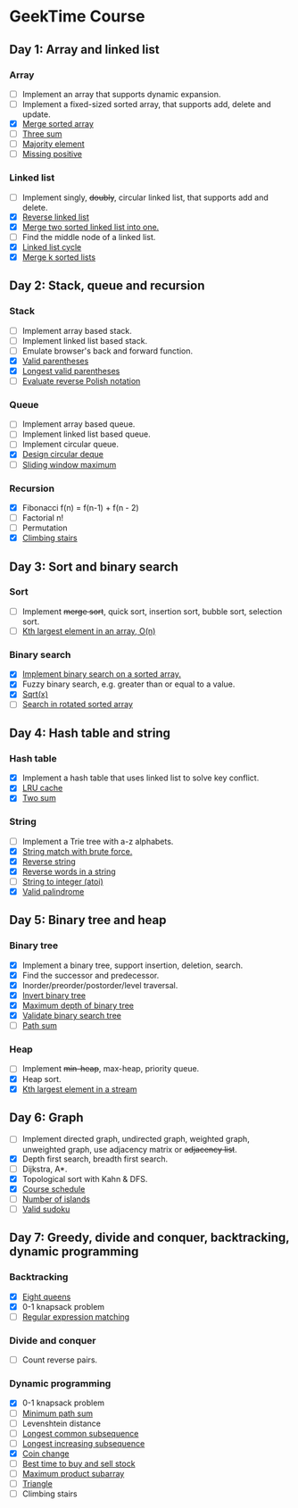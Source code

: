 # GeekTime Course

## Day 1: Array and linked list

### Array

- [ ] Implement an array that supports dynamic expansion.
- [ ] Implement a fixed-sized sorted array, that supports add, delete and update.
- [x] [Merge sorted array](https://leetcode.com/problems/merge-sorted-array/)
- [ ] [Three sum](https://leetcode.com/problems/3sum/)
- [ ] [Majority element](https://leetcode.com/problems/majority-element/)
- [ ] [Missing positive](https://leetcode.com/problems/first-missing-positive/)

### Linked list

- [ ] Implement singly, ~~doubly~~, circular linked list, that supports add and delete.
- [x] [Reverse linked list](https://leetcode.com/problems/reverse-linked-list/)
- [x] [Merge two sorted linked list into one.](https://leetcode.com/problems/merge-two-sorted-lists/)
- [ ] Find the middle node of a linked list.
- [x] [Linked list cycle](https://leetcode.com/problems/linked-list-cycle/)
- [x] [Merge k sorted lists](https://leetcode.com/problems/merge-k-sorted-lists/)

## Day 2: Stack, queue and recursion

### Stack

- [ ] Implement array based stack.
- [ ] Implement linked list based stack.
- [ ] Emulate browser's back and forward function.
- [x] [Valid parentheses](https://leetcode.com/problems/valid-parentheses/)
- [x] [Longest valid parentheses](https://leetcode.com/problems/longest-valid-parentheses/)
- [ ] [Evaluate reverse Polish notation](https://leetcode.com/problems/evaluate-reserve-polish-notation/)

### Queue

- [ ] Implement array based queue.
- [ ] Implement linked list based queue.
- [ ] Implement circular queue.
- [x] [Design circular deque](https://leetcode.com/problems/design-circular-deque/)
- [ ] [Sliding window maximum](https://leetcode.com/problems/sliding-window-maximum/)

### Recursion

- [x] Fibonacci f(n) = f(n-1) + f(n - 2)
- [ ] Factorial n!
- [ ] Permutation
- [x] [Climbing stairs](https://leetcode.com/problems/climbing-stairs/)

## Day 3: Sort and binary search

### Sort

- [ ] Implement ~~merge sort~~, quick sort, insertion sort, bubble sort, selection sort.
- [ ] [Kth largest element in an array, O(n)](https://leetcode.com/problems/kth-largest-element-in-an-array/)

### Binary search

- [x] [Implement binary search on a sorted array.](https://leetcode.com/problems/binary-search/)
- [x] Fuzzy binary search, e.g. greater than or equal to a value.
- [x] [Sqrt(x)](https://leetcode.com/problems/sqrtx/)
- [ ] [Search in rotated sorted array](https://leetcode.com/problems/search-in-rotated-sorted-array/)

## Day 4: Hash table and string

### Hash table

- [x] Implement a hash table that uses linked list to solve key conflict.
- [x] [LRU cache](https://leetcode.com/problems/lru-cache/)
- [x] [Two sum](https://leetcode.com/problems/two-sum/)

### String

- [ ] Implement a Trie tree with a-z alphabets.
- [x] [String match with brute force.](https://leetcode.com/problems/implement-strstr/)
- [x] [Reverse string](https://leetcode.com/problems/reverse-string/)
- [x] [Reverse words in a string](https://leetcode.com/problems/reverse-words-in-a-string/)
- [ ] [String to integer (atoi)](https://leetcode.com/problems/string-to-integer-atoi/)
- [x] [Valid palindrome](https://leetcode.com/problems/valid-palindrome/)

## Day 5: Binary tree and heap

### Binary tree

- [x] Implement a binary tree, support insertion, deletion, search.
- [x] Find the successor and predecessor.
- [x] Inorder/preorder/postorder/level traversal.
- [x] [Invert binary tree](https://leetcode.com/problems/invert-binary-tree/)
- [x] [Maximum depth of binary tree](https://leetcode.com/problems/maximum-depth-of-binary-tree/)
- [x] [Validate binary search tree](https://leetcode.com/problems/validate-binary-search-tree/)
- [ ] [Path sum](https://leetcode.com/problems/path-sum/)

### Heap

- [ ] Implement ~~min-heap~~, max-heap, priority queue.
- [x] Heap sort.
- [x] [Kth largest element in a stream](https://leetcode.com/problems/kth-largest-element-in-a-stream/)

## Day 6: Graph

- [ ] Implement directed graph, undirected graph, weighted graph, unweighted graph, use adjacency matrix or ~~adjacency list~~.
- [x] Depth first search, breadth first search.
- [ ] Dijkstra, A\*.
- [x] Topological sort with Kahn & DFS.
- [x] [Course schedule](https://leetcode.com/problems/course-schedule/)
- [ ] [Number of islands](https://leetcode.com/problems/number-of-islands/)
- [ ] [Valid sudoku](https://leetcode.com/problems/valid-sudoku/)

## Day 7: Greedy, divide and conquer, backtracking, dynamic programming

### Backtracking

- [x] [Eight queens](https://leetcode.com/problems/n-queens/)
- [x] 0-1 knapsack problem
- [ ] [Regular expression matching](https://leetcode.com/problems/regular-expression-matching/)

### Divide and conquer

- [ ] Count reverse pairs.

### Dynamic programming

- [x] 0-1 knapsack problem
- [ ] [Minimum path sum](https://leetcode.com/problems/minimum-path-sum/)
- [ ] Levenshtein distance
- [ ] [Longest common subsequence](https://leetcode.com/problems/longest-common-subsequence/)
- [ ] [Longest increasing subsequence](https://leetcode.com/problems/longest-increasing-subsequence/)
- [x] [Coin change](https://leetcode.com/problems/coin-change/)
- [ ] [Best time to buy and sell stock](https://leetcode.com/problems/best-time-to-buy-and-sell-stock/)
- [ ] [Maximum product subarray](https://leetcode.com/problems/maximum-product-subarray/)
- [ ] [Triangle](https://leetcode.com/problems/triangle/)
- [ ] Climbing stairs
